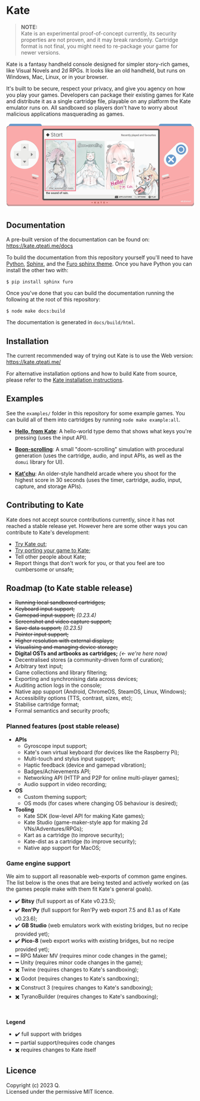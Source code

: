 # Kate

> **NOTE:**  
> Kate is an experimental proof-of-concept currently, its security properties are not proven, and it may break randomly. Cartridge format is not final, you might need to re-package your game for newer versions.

Kate is a fantasy handheld console designed for simpler story-rich games, like Visual Novels and 2d RPGs. It looks like an old handheld, but runs on Windows, Mac, Linux, or in your browser.

It's built to be secure, respect your privacy, and give you agency on how you play your games. Developers can package their existing games for Kate and distribute it as a single cartridge file, playable on any platform the Kate emulator runs on. All sandboxed so players don't have to worry about malicious applications masquerading as games.

![](./docs/kate.png)

## Documentation

A pre-built version of the documentation can be found on:
https://kate.qteati.me/docs

To build the documentation from this repository yourself you'll need to have [Python](https://www.python.org/), [Sphinx](https://www.sphinx-doc.org/en/master/), and the [Furo sphinx theme](https://github.com/pradyunsg/furo). Once you have Python you can install the other two with:

```shell
$ pip install sphinx furo
```

Once you've done that you can build the documentation running the following
at the root of this repository:

```shell
$ node make docs:build
```

The documentation is generated in `docs/build/html`.

## Installation

The current recommended way of trying out Kate is to use the Web version: https://kate.qteati.me/

For alternative installation options and how to build Kate from source, please refer to the [Kate installation instructions](https://kate.qteati.me/docs/user/manual/intro/install.html).

## Examples

See the `examples/` folder in this repository for some example games. You can build all of them into cartridges by running `node make example:all`.

- [**Hello, from Kate**](examples/hello-world/): A hello-world type demo that shows what keys you're pressing (uses the input API).

- [**Boon-scrolling**](examples/boon-scrolling/): A small "doom-scrolling" simulation with procedural generation (uses the cartridge, audio, and input APIs, as well as the `domui` library for UI).

- [**Kat'chu**](examples/katchu/): An older-style handheld arcade where you shoot for the highest score in 30 seconds (uses the timer, cartridge, audio, input, capture, and storage APIs).

## Contributing to Kate

Kate does not accept source contributions currently, since it has not reached a stable release yet. However here are some other ways you can contribute to Kate's development:

- [Try Kate out](https://kate.qteati.me/docs/user/manual/intro/install.html);
- [Try porting your game to Kate](https://kate.qteati.me/docs/dev/manual/index.html);
- Tell other people about Kate;
- Report things that don't work for you, or that you feel are too cumbersome or unsafe;

## Roadmap (to Kate stable release)

- ~~Running local sandboxed cartridges;~~
- ~~Keyboard input support;~~
- ~~Gamepad input support;~~ _(0.23.4)_
- ~~Screenshot and video capture support;~~
- ~~Save data support;~~ _(0.23.5)_
- ~~Pointer input support;~~
- ~~Higher resolution with external displays;~~
- ~~Visualising and managing device storage;~~
- **Digital OSTs and artbooks as cartridges;** _(<- we're here now)_
- Decentralised stores (a community-driven form of curation);
- Arbitrary text input;
- Game collections and library filtering;
- Exporting and synchronising data across devices;
- Auditing action logs in the console;
- Native app support (Android, ChromeOS, SteamOS, Linux, Windows);
- Accessibility options (TTS, contrast, sizes, etc);
- Stabilise cartridge format;
- Formal semantics and security proofs;

### Planned features (post stable release)

- **APIs**
  - Gyroscope input support;
  - Kate's own virtual keyboard (for devices like the Raspberry Pi);
  - Multi-touch and stylus input support;
  - Haptic feedback (device and gamepad vibration);
  - Badges/Achievements API;
  - Networking API (HTTP and P2P for online multi-player games);
  - Audio support in video recording;
- **OS**
  - Custom theming support;
  - OS mods (for cases where changing OS behaviour is desired);
- **Tooling**
  - Kate SDK (low-level API for making Kate games);
  - Kate Studio (game-maker-style app for making 2d VNs/Adventures/RPGs);
  - Kart as a cartridge (to improve security);
  - Kate-dist as a cartridge (to improve security);
  - Native app support for MacOS;

### Game engine support

We aim to support all reasonable web-exports of common game engines. The list below is the ones that are being tested and actively worked on (as the games people make with them fit Kate's general goals).

- ✔️ **Bitsy** (full support as of Kate v0.23.5);
- ✔️ **Ren'Py** (full support for Ren'Py web export 7.5 and 8.1 as of Kate v0.23.6);
- ✔️ **GB Studio** (web emulators work with existing bridges, but no recipe provided yet);
- ✔️ **Pico-8** (web export works with existing bridges, but no recipe provided yet);
- ➖ RPG Maker MV (requires minor code changes in the game);
- ➖ Unity (requires minor code changes in the game);
- ✖️ Twine (requires changes to Kate's sandboxing);
- ✖️ Godot (requires changes to Kate's sandboxing);
- ✖️ Construct 3 (requires changes to Kate's sandboxing);
- ✖️ TyranoBuilder (requires changes to Kate's sandboxing);

<br>

**Legend**

- ✔️ full support with bridges
- ➖ partial support/requires code changes
- ✖️ requires changes to Kate itself

## Licence

Copyright (c) 2023 Q.  
Licensed under the permissive MIT licence.
